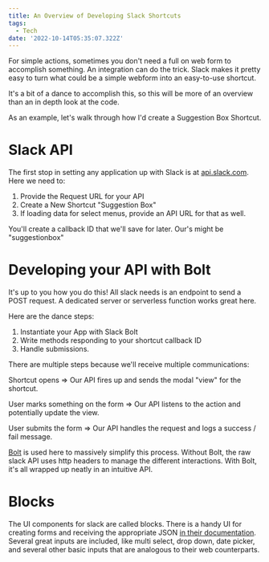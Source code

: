 ```yaml
---
title: An Overview of Developing Slack Shortcuts
tags:
  - Tech
date: '2022-10-14T05:35:07.322Z'
---
```


For simple actions, sometimes you don't need a full on web form to accomplish something. An integration can do the trick. Slack makes it pretty easy to turn what could be a simple webform into an easy-to-use shortcut.

It's a bit of a dance to accomplish this, so this will be more of an overview than an in depth look at the code.

As an example, let's walk through how I'd create a Suggestion Box Shortcut.

# Slack API

The first stop in setting any application up with Slack is at [api.slack.com](https://api.slack.com/). Here we need to:

1. Provide the Request URL for your API
2. Create a New Shortcut "Suggestion Box"
3. If loading data for select menus, provide an API URL for that as well.

You'll create a callback ID that we'll save for later. Our's might be "suggestionbox"

# Developing your API with Bolt

It's up to you how you do this! All slack needs is an endpoint to send a POST request. A dedicated server or serverless function works great here.

Here are the dance steps:

1. Instantiate your App with Slack Bolt
2. Write methods responding to your shortcut callback ID
3. Handle submissions.

There are multiple steps because we'll receive multiple communications:

Shortcut opens => Our API fires up and sends the modal "view" for the shortcut.

User marks something on the form => Our API listens to the action and potentially update the view.

User submits the form => Our API handles the request and logs a success / fail message.

[Bolt](https://api.slack.com/tools/bolt) is used here to massively simplify this process. Without Bolt, the raw slack API uses http headers to manage the different interactions. With Bolt, it's all wrapped up neatly in an intuitive API.

# Blocks

The UI components for slack are called blocks. There is a handy UI for creating forms and receiving the appropriate JSON [in their documentation](https://api.slack.com/block-kit). Several great inputs are included, like multi select, drop down, date picker, and several other basic inputs that are analogous to their web counterparts.
